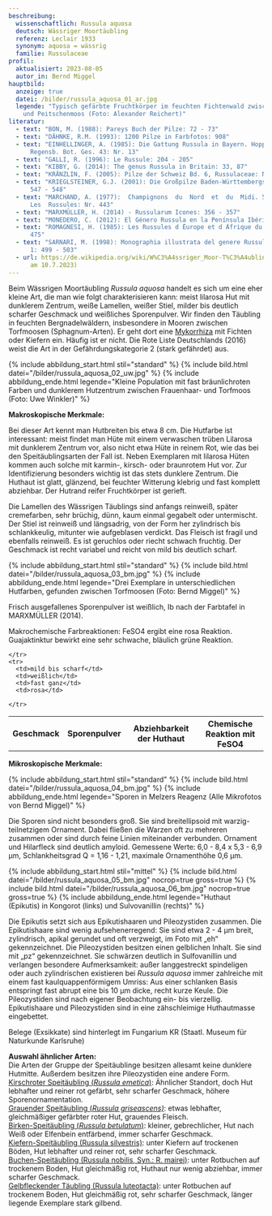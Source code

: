 ```yaml
---
beschreibung:
  wissenschaftlich: Russula aquosa
  deutsch: Wässriger Moortäubling
  referenz: Leclair 1933
  synonym: aquosa = wässrig
  familie: Russulaceae
profil:
  aktualisiert: 2023-08-05
  autor_in: Bernd Miggel
hauptbild:
  anzeige: true
  datei: /bilder/russula_aquosa_01_ar.jpg
  legende: "Typisch gefärbte Fruchtkörper im feuchten Fichtenwald zwischen Etagen-
    und Peitschenmoos (Foto: Alexander Reichert)"
literatur:
  - text: "BON, M. (1988): Pareys Buch der Pilze: 72 - 73"
  - text: "DÄHNKE, R.M. (1993): 1200 Pilze in Farbfotos: 908"
  - text: "EINHELLINGER, A. (1985): Die Gattung Russula in Bayern. Hoppea, Denkschr.
      Regensb. Bot. Ges. 43: Nr. 13"
  - text: "GALLI, R. (1996): Le Russule: 204 - 205"
  - text: "KIBBY, G. (2014): The genus Russula in Britain: 33, 87"
  - text: "KRÄNZLIN, F. (2005): Pilze der Schweiz Bd. 6, Russulaceae: Nr. 95"
  - text: "KRIEGLSTEINER, G.J. (2001): Die Großpilze Baden-Württembergs, Bd. 2, S.
      547 - 548"
  - text: "MARCHAND, A. (1977):  Champignons  du  Nord  et  du  Midi. 5.
      Les  Russules: Nr. 443"
  - text: "MARXMÜLLER, H. (2014) - Russularum Icones: 356 - 357"
  - text: "MONEDERO, C. (2012): El Género Russula en la Península Ibérica: 194 - 195"
  - text: "ROMAGNESI, H. (1985): Les Russules d ́Europe et d ́Afrique du Nord: 474 -
      475"
  - text: "SARNARI, M. (1998): Monographia illustrata del genere Russula in Europa
      1: 499 - 503"
  - url: https://de.wikipedia.org/wiki/W%C3%A4ssriger_Moor-T%C3%A4ubling  (abgerufen
      am 10.7.2023)
---
```

Beim Wässrigen Moortäubling *Russula aquosa* handelt es sich um eine eher kleine Art, die man wie folgt charakterisieren kann: meist lilarosa Hut mit dunklerem Zentrum, weiße Lamellen, weißer Stiel, milder bis deutlich scharfer Geschmack und weißliches Sporenpulver. Wir finden den Täubling in feuchten Bergnadelwäldern, insbesondere in Mooren zwischen Torfmoosen (Sphagnum-Arten). Er geht dort eine [Mykorrhiza](Mykorrhiza "Glossat") mit Fichten oder Kiefern ein. Häufig ist er nicht. Die Rote Liste Deutschlands (2016) weist die Art in der Gefährdungskategorie 2 (stark gefährdet) aus.

{% include abbildung_start.html stil="standard" %}
{% include bild.html datei="/bilder/russula_aquosa_02_uw.jpg" %}
{% include abbildung_ende.html legende="Kleine Population mit fast bräunlichroten Farben und dunklerem Hutzentrum zwischen Frauenhaar- und Torfmoos (Foto: Uwe Winkler)" %}

**Makroskopische Merkmale:**

Bei dieser Art kennt man Hutbreiten bis etwa 8 cm. Die Hutfarbe ist interessant: meist findet man Hüte mit einem verwaschen trüben Lilarosa mit dunklerem Zentrum vor, also nicht etwa Hüte in reinem Rot, wie das bei den Speitäublingsarten der Fall ist. Neben Exemplaren mit lilarosa Hüten kommen auch solche mit karmin-, kirsch- oder braunrotem Hut vor. Zur Identifizierung besonders wichtig ist das stets dunklere Zentrum. Die Huthaut ist glatt, glänzend, bei feuchter Witterung klebrig und fast komplett abziehbar. Der Hutrand reifer Fruchtkörper ist gerieft.

Die Lamellen des Wässrigen Täublings sind anfangs reinweiß, später cremefarben, sehr brüchig, dünn, kaum einmal gegabelt oder untermischt. Der Stiel ist reinweiß und längsadrig, von der Form her zylindrisch bis schlankkeulig, mitunter wie aufgeblasen verdickt. Das Fleisch ist fragil und ebenfalls reinweiß. Es ist geruchlos oder riecht schwach fruchtig. Der Geschmack ist recht variabel und reicht von mild bis deutlich scharf.

{% include abbildung_start.html stil="standard" %}
{% include bild.html datei="/bilder/russula_aquosa_03_bm.jpg" %}
{% include abbildung_ende.html legende="Drei Exemplare in unterschiedlichen Hutfarben, gefunden zwischen Torfmoosen (Foto: Bernd Miggel)" %}

Frisch ausgefallenes Sporenpulver ist weißlich, Ib nach der Farbtafel in MARXMÜLLER (2014).

Makrochemische Farbreaktionen: FeSO4 ergibt eine rosa Reaktion. Guajaktinktur bewirkt eine sehr schwache, bläulich grüne Reaktion.

<div class="table-responsive">
  <table class="table taeubling">
    <tr>
      <th rowspan="2">Geschmack</th>
      <th rowspan="2">Sporenpulver</th>
      <th rowspan="2">Abziehbarkeit der Huthaut</th>
      <th colspan="3" class="text-center">Chemische Reaktion mit FeSO4</th>
    </tr>
    <tr>
      
      
    </tr>
    <tr>
      <td>mild bis scharf</td>
      <td>weißlich</td>
      <td>fast ganz</td>
      <td>rosa</td>
       
    </tr>
  </table>
</div>

**Mikroskopische Merkmale:**

{% include abbildung_start.html stil="standard" %}
{% include bild.html datei="/bilder/russula_aquosa_04_bm.jpg" %}
{% include abbildung_ende.html legende="Sporen in Melzers Reagenz (Alle Mikrofotos von Bernd Miggel)" %}

Die Sporen sind nicht besonders groß. Sie sind breitellipsoid mit warzig-teilnetzigem Ornament. Dabei fließen die Warzen oft zu mehreren zusammen oder sind durch feine Linien miteinander verbunden. Ornament und Hilarfleck sind deutlich amyloid.  Gemessene Werte: 6,0 - 8,4 x 5,3 - 6,9 µm, Schlankheitsgrad Q = 1,16 - 1,21, maximale Ornamenthöhe 0,6 µm.

{% include abbildung_start.html stil="mittel" %}
{% include bild.html datei="/bilder/russula_aquosa_05_bm.jpg" nocrop=true gross=true %}
{% include bild.html datei="/bilder/russula_aquosa_06_bm.jpg" nocrop=true gross=true %}
{% include abbildung_ende.html legende="Huthaut (Epikutis) in Kongorot (links) und Sulvovanillin (rechts)" %}

Die Epikutis setzt sich aus Epikutishaaren und Pileozystiden zusammen. Die Epikutishaare sind wenig aufsehenerregend: Sie sind etwa 2 - 4 µm breit, zylindrisch, apikal gerundet und oft verzweigt, im Foto mit „eh“ gekennzeichnet. Die Pileozystiden besitzen einen gelblichen Inhalt. Sie sind mit „pz“ gekennzeichnet. Sie schwärzen deutlich in Sulfovanillin und verlangen besondere Aufmerksamkeit: außer langgestreckt spindeligen oder auch zylindrischen existieren bei *Russula aquosa* immer zahlreiche mit einem fast kaulquappenförmigem Umriss: Aus einer schlanken Basis entspringt fast abrupt eine bis 10 µm dicke, recht kurze Keule. Die Pileozystiden sind nach eigener Beobachtung ein- bis vierzellig. Epikutishaare und Pileozystiden sind in eine zähschleimige Huthautmasse eingebettet.

Belege (Exsikkate) sind hinterlegt im Fungarium KR (Staatl. Museum für Naturkunde Karlsruhe)

**Auswahl ähnlicher Arten:**\
Die Arten der Gruppe der Speitäublinge besitzen allesamt keine dunklere Hutmitte. Außerdem besitzen ihre Pileozystiden eine andere Form.\
[Kirschroter Speitäubling (*Russula emetica*)](/pilze/russula-emetica-kirschroter-speitäubling): Ähnlicher Standort, doch Hut lebhafter und reiner rot gefärbt, sehr scharfer Geschmack, höhere Sporenornamentation.\
[Grauender Speitäubling (*Russula griseascens)*](/pilze/russula-griseascens-graustiel-speitäubling): etwas lebhafter, gleichmäßiger gefärbter roter Hut, grauendes Fleisch.\
[Birken-Speitäubling (*Russula betulatum*)](/pilze/russula-betularum-birken-speitäubling): kleiner, gebrechlicher, Hut nach Weiß oder Elfenbein entfärbend, immer scharfer Geschmack.\
[Kiefern-Speitäubling (Russula silvestris)](/pilze/russula-silvestris-kiefern-speitäubling): unter Kiefern auf trockenen Böden, Hut lebhafter und reiner rot, sehr scharfer Geschmack.\
[Buchen-Speitäubling (Russula nobilis, Syn.: R. mairei)](/pilze/russula-nobilis-buchen-speitäubling): unter Rotbuchen auf trockenem Boden, Hut gleichmäßig rot, Huthaut nur wenig abziehbar, immer scharfer Geschmack.\
[Gelbfleckender Täubling (Russula luteotacta)](/pilze/russula-luteotacta-gelbfleckender-täubling): unter Rotbuchen auf trockenem Boden, Hut gleichmäßig rot, sehr scharfer Geschmack, länger liegende Exemplare stark gilbend.